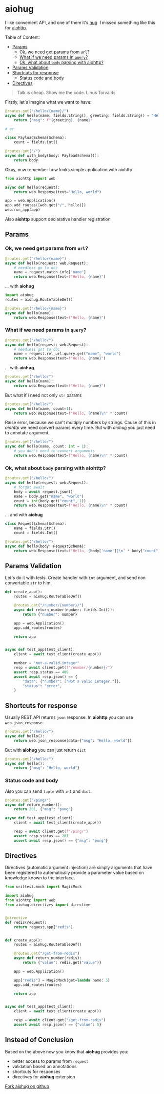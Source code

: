 # aiohug

I like convenient API, and one of them it's [hug](http://www.hug.rest/). I missed something like this for [aiohttp](https://aiohttp.readthedocs.io/en/stable/).

Table of Content:
* [Params](#params)
    * [Ok, we need get params from `url`?](#ok-we-need-get-params-from-url)
    * [What if we need params in `query`?](#what-if-we-need-params-in-query)
    * [Ok, what about `body` parsing with aiohttp?](#ok-what-about-body-parsing-with-aiohttp)
* [Params Validation](#params-validation)
* [Shortcuts for response](#shortcuts-for-response)
    * [Status code and body](#status-code-and-body)
* [Directives](#directives)

> Talk is cheap. Show me the code.
> Linus Torvalds

Firstly, let's imagine what we want to have:

```python
@routes.get("/hello/{name}/")
async def hello(name: fields.String(), greeting: fields.String() = "Hello"):
    return {"msg": f"{greeting}, {name}"

# or 

class PayloadSchema(Schema):
    count = fields.Int()

@routes.get("/")
async def with_body(body: PayloadSchema()):
    return body
```

Okay, now  remember how looks simple application with aiohttp

```python
from aiohttp import web

async def hello(request):
    return web.Response(text="Hello, world")

app = web.Application()
app.add_routes([web.get("/", hello)])
web.run_app(app)
```

Also **aiohttp** support declarative handler registration

## Params

### Ok, we need get params from `url`?


```python
@routes.get("/hello/{name}")
async def hello(request: web.Request):
    # needless go to doc
    name = request.match_info['name']
    return web.Response(text=f"Hello, {name}")
```

... with **aiohug**

```python
import aiohug
routes = aiohug.RouteTableDef()

@routes.get("/hello/{name}")
async def hello(name):
    return web.Response(text=f"Hello, {name}")
```

### What if we need params in `query`?

```python
@routes.get("/hello/")
async def hello(request: web.Request):
    # needless got to doc
    name = request.rel_url.query.get("name", "world")
    return web.Response(text=f"Hello, {name}")
```
... with **aiohug**

```python
@routes.get("/hello/")
async def hello(name):
    return web.Response(text=f"Hello, {name}")
```

But what if i need not only `str` params

```python
@routes.get("/hello/")
async def hello(name, count=1):
    return web.Response(text=f"Hello, {name}\n" * count)
```

Raise error, because we can't multiply numbers by strings. Cause of this in *aiohttp* we need convert params every time. But with *aiohug* you just need to annotate argument.

```python
@routes.get("/hello/")
async def hello(name, count: int = 1):  
    # you don't need to convert arguments
    return web.Response(text=f"Hello, {name}\n" * count)
```

### Ok, what about `body` parsing with **aiohttp**?

```python
@routes.get("/hello/")
async def hello(request: web.Request):
    # forgot await
    body = await request.json()
    name = body.get("name", "world")
    count = int(body.get("count", 1))
    return web.Response(text=f"Hello, {name}\n" * count)
```

... and with **aiohug**

```python
class RequestSchema(Schema):
    name = fields.Str()
    count = fields.Int()

@routes.get("/hello/")
async def hello(body: RequestSchema):
    return web.Response(text=f"Hello, {body['name']}\n" * body["count"])
```

## Params Validation

Let's do it with tests. Create handler with `int` argument, and send non convertable `str` to him.

```python
def create_app():
    routes = aiohug.RouteTableDef()

    @routes.get("/number/{number}/")
    async def return_number(number: fields.Int()):
        return {"number": number}

    app = web.Application()
    app.add_routes(routes)

    return app


async def test_app(test_client):
    client = await test_client(create_app())

    number = "not-a-valid-integer"
    resp = await client.get(f"/number/{number}/")
    assert resp.status == 409
    assert await resp.json() == {
        "data": {"number": ["Not a valid integer."]},
        "status": "error",
    }
```

## Shortcuts for response

Usually REST API returns `json` response. In **aiohttp** you can use `web.json_response`:

```python
@routes.get("/hello/")
async def hello():
    return web.json_response(data={"msg": "Hello, world"})
```

But with **aiohug** you can just return `dict`

```python
@routes.get("/hello/")
async def hello():
    return {"msg": "Hello, world"}
```

### Status code and body

Also you can send `tuple` with `int` and `dict`. 

```python
@routes.get("/ping/")
async def return_number():
    return 201, {"msg": "pong"}

async def test_app(test_client):
    client = await test_client(create_app())

    resp = await client.get(f"/ping/")
    assert resp.status == 201
    assert await resp.json() == {"msg": "pong"}
```


## Directives

Directives (automatic argument injection) are simply arguments that have been registered to automatically provide a parameter value based on knowledge known to the interface.

```python
from unittest.mock import MagicMock

import aiohug
from aiohttp import web
from aiohug.directives import directive


@directive
def redis(request):
    return request.app["redis"]


def create_app():
    routes = aiohug.RouteTableDef()

    @routes.get("/get-from-redis")
    async def return_number(redis):
        return {"value": redis.get("value")}

    app = web.Application()

    app["redis"] = MagicMock(get=lambda name: 5)
    app.add_routes(routes)

    return app


async def test_app(test_client):
    client = await test_client(create_app())

    resp = await client.get("/get-from-redis")
    assert await resp.json() == {"value": 5}
```
## Instead of Conclusion

Based on the above now you know that **aiohug** provides you: 
* better access to params from `request`
* validation based on annotations
* shortcuts for responses
* directives for **aiohug** extension

[Fork aiohug on github](https://github.com/nonamenix/aiohug)
